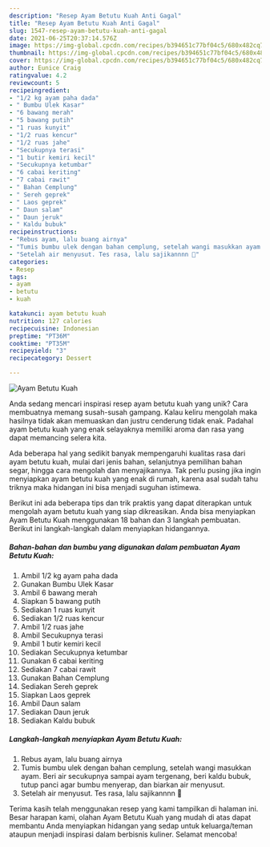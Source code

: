 ```yaml
---
description: "Resep Ayam Betutu Kuah Anti Gagal"
title: "Resep Ayam Betutu Kuah Anti Gagal"
slug: 1547-resep-ayam-betutu-kuah-anti-gagal
date: 2021-06-25T20:37:14.576Z
image: https://img-global.cpcdn.com/recipes/b394651c77bf04c5/680x482cq70/ayam-betutu-kuah-foto-resep-utama.jpg
thumbnail: https://img-global.cpcdn.com/recipes/b394651c77bf04c5/680x482cq70/ayam-betutu-kuah-foto-resep-utama.jpg
cover: https://img-global.cpcdn.com/recipes/b394651c77bf04c5/680x482cq70/ayam-betutu-kuah-foto-resep-utama.jpg
author: Eunice Craig
ratingvalue: 4.2
reviewcount: 5
recipeingredient:
- "1/2 kg ayam paha dada"
- " Bumbu Ulek Kasar"
- "6 bawang merah"
- "5 bawang putih"
- "1 ruas kunyit"
- "1/2 ruas kencur"
- "1/2 ruas jahe"
- "Secukupnya terasi"
- "1 butir kemiri kecil"
- "Secukupnya ketumbar"
- "6 cabai keriting"
- "7 cabai rawit"
- " Bahan Cemplung"
- " Sereh geprek"
- " Laos geprek"
- " Daun salam"
- " Daun jeruk"
- " Kaldu bubuk"
recipeinstructions:
- "Rebus ayam, lalu buang airnya"
- "Tumis bumbu ulek dengan bahan cemplung, setelah wangi masukkan ayam. Beri air secukupnya sampai ayam tergenang, beri kaldu bubuk, tutup panci agar bumbu menyerap, dan biarkan air menyusut."
- "Setelah air menyusut. Tes rasa, lalu sajikannnn 🤤"
categories:
- Resep
tags:
- ayam
- betutu
- kuah

katakunci: ayam betutu kuah 
nutrition: 127 calories
recipecuisine: Indonesian
preptime: "PT36M"
cooktime: "PT35M"
recipeyield: "3"
recipecategory: Dessert

---
```



![Ayam Betutu Kuah](https://img-global.cpcdn.com/recipes/b394651c77bf04c5/680x482cq70/ayam-betutu-kuah-foto-resep-utama.jpg)

Anda sedang mencari inspirasi resep ayam betutu kuah yang unik? Cara membuatnya memang susah-susah gampang. Kalau keliru mengolah maka hasilnya tidak akan memuaskan dan justru cenderung tidak enak. Padahal ayam betutu kuah yang enak selayaknya memiliki aroma dan rasa yang dapat memancing selera kita.

Ada beberapa hal yang sedikit banyak mempengaruhi kualitas rasa dari ayam betutu kuah, mulai dari jenis bahan, selanjutnya pemilihan bahan segar, hingga cara mengolah dan menyajikannya. Tak perlu pusing jika ingin menyiapkan ayam betutu kuah yang enak di rumah, karena asal sudah tahu triknya maka hidangan ini bisa menjadi suguhan istimewa.




Berikut ini ada beberapa tips dan trik praktis yang dapat diterapkan untuk mengolah ayam betutu kuah yang siap dikreasikan. Anda bisa menyiapkan Ayam Betutu Kuah menggunakan 18 bahan dan 3 langkah pembuatan. Berikut ini langkah-langkah dalam menyiapkan hidangannya.

<!--inarticleads1-->

##### Bahan-bahan dan bumbu yang digunakan dalam pembuatan Ayam Betutu Kuah:

1. Ambil 1/2 kg ayam paha dada
1. Gunakan  Bumbu Ulek Kasar
1. Ambil 6 bawang merah
1. Siapkan 5 bawang putih
1. Sediakan 1 ruas kunyit
1. Sediakan 1/2 ruas kencur
1. Ambil 1/2 ruas jahe
1. Ambil Secukupnya terasi
1. Ambil 1 butir kemiri kecil
1. Sediakan Secukupnya ketumbar
1. Gunakan 6 cabai keriting
1. Sediakan 7 cabai rawit
1. Gunakan  Bahan Cemplung
1. Sediakan  Sereh geprek
1. Siapkan  Laos geprek
1. Ambil  Daun salam
1. Sediakan  Daun jeruk
1. Sediakan  Kaldu bubuk




<!--inarticleads2-->

##### Langkah-langkah menyiapkan Ayam Betutu Kuah:

1. Rebus ayam, lalu buang airnya
1. Tumis bumbu ulek dengan bahan cemplung, setelah wangi masukkan ayam. Beri air secukupnya sampai ayam tergenang, beri kaldu bubuk, tutup panci agar bumbu menyerap, dan biarkan air menyusut.
1. Setelah air menyusut. Tes rasa, lalu sajikannnn 🤤




Terima kasih telah menggunakan resep yang kami tampilkan di halaman ini. Besar harapan kami, olahan Ayam Betutu Kuah yang mudah di atas dapat membantu Anda menyiapkan hidangan yang sedap untuk keluarga/teman ataupun menjadi inspirasi dalam berbisnis kuliner. Selamat mencoba!
